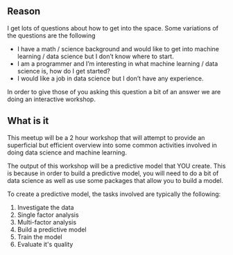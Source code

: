 ## Reason

I get lots of questions about how to get into the space. Some variations of the questions are the following

- I have a math / science background and would like to get into machine learning / data science but I don’t know where to start.
- I am a programmer and I’m interesting in what machine learning / data science is, how do I get started?
- I would like a job in data science but I don’t have any experience.

In order to give those of you asking this question a bit of an answer we are doing an interactive workshop.

## What is it

This meetup will be a 2 hour workshop that will attempt to provide an superficial but efficient overview into some common activities involved in doing data science and machine learning.

The output of this workshop will be a predictive model that YOU create. This is because in order to build a predictive model, you will need to do a bit of data science as well as use some packages that allow you to build a model.

To create a predictive model, the tasks involved are typically the following:

1. Investigate the data
  1. Single factor analysis
  1. Multi-factor analysis
2. Build a predictive model
  1. Train the model
  1. Evaluate it's quality
